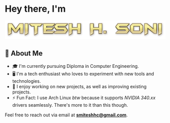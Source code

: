 # Hey there, I'm

<img src="./name.png" alt="MITESH H. SONI"/>


## 🥷 About Me
- 🎓️ I'm currently pursuing Diploma in Computer Engineering.
- 🖥️ I'm a tech enthusiast who loves to experiment with new tools and technologies.
- 🍁 I enjoy working on new projects, as well as improving existing projects.
- ⚡ Fun Fact: I use Arch Linux *btw* because it supports *NVIDIA 340.xx* drivers seamlessly. There's more to it than this though.


Feel free to reach out via email at **smiteshhc@gmail.com**.
